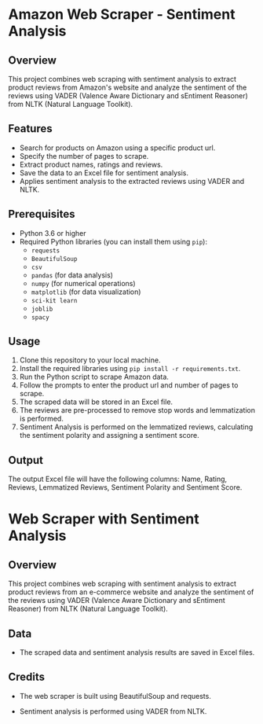 # Amazon Web Scraper - Sentiment Analysis 

## Overview

This project combines web scraping with sentiment analysis to extract product reviews from Amazon's website and analyze the sentiment of the reviews using VADER (Valence Aware Dictionary and sEntiment Reasoner) from NLTK (Natural Language Toolkit).

## Features

- Search for products on Amazon using a specific product url.
- Specify the number of pages to scrape.
- Extract product names, ratings and reviews.
- Save the data to an Excel file for sentiment analysis.
- Applies sentiment analysis to the extracted reviews using VADER and NLTK.

## Prerequisites

- Python 3.6 or higher
- Required Python libraries (you can install them using `pip`):
  - `requests`
  - `BeautifulSoup`
  - `csv`
  - `pandas` (for data analysis)
  - `numpy` (for numerical operations)
  - `matplotlib` (for data visualization)
  - `sci-kit learn`
  - `joblib`
  - `spacy`

## Usage

1. Clone this repository to your local machine.
2. Install the required libraries using `pip install -r requirements.txt`.
3. Run the Python script to scrape Amazon data.
4. Follow the prompts to enter the product url and number of pages to scrape.
5. The scraped data will be stored in an Excel file.
6. The reviews are pre-processed to remove stop words and lemmatization is performed.
7. Sentiment Analysis is performed on the lemmatized reviews, calculating the sentiment polarity and assigning a sentiment score.

## Output

The output Excel file will have the following columns:  Name, Rating, Reviews, Lemmatized Reviews, Sentiment Polarity and Sentiment Score.

# Web Scraper with Sentiment Analysis

## Overview

This project combines web scraping with sentiment analysis to extract product reviews from an e-commerce website and analyze the sentiment of the reviews using VADER (Valence Aware Dictionary and sEntiment Reasoner) from NLTK (Natural Language Toolkit).



## Data

- The scraped data and sentiment analysis results are saved in Excel files. 

## Credits

- The web scraper is built using BeautifulSoup and requests.

- Sentiment analysis is performed using VADER from NLTK.


